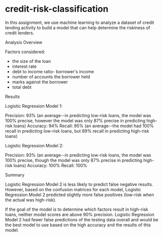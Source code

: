 # credit-risk-classification

In this assignment, we use machine learning to analyze a dataset of credit lending activity to build a model that can help determine the riskiness of credit lenders.

Analysis Overview

Factors considered:

- the size of the loan
- interest rate
- debt to income ratio- borrower's income
- number of accounts the borrower held
- marks against the borrower
- total debt

Results

Logistic Regression Model 1:

Precision: 93% (an average--in predicting low-risk loans, the model was 100% precise, however the model was only 87% precise in predicting high-risk loans)
Accuracy: 94%
Recall: 95% (an average--the model had 100% recall in predicting low-risk loans, but 89% recall in predicting high-risk loans)

Logistic Regression Model 2:

Precision: 93% (an average--in predicting low-risk loans, the model was 100% precise, though the model was only 87% precise in predicting high-risk loans)
Accuracy: 100%
Recall: 100%

Summary

Logistic Regression Model 2 is less likely to predict false negative results. However, based on the confusion matrices for each model, Logistic Regression Model 2 predicted slightly more false positives (low-risk when the actual was high-risk).

If the goal of the model is to determine which factors result in high-risk loans, neither model scores are above 90% precision. Logistic Regression Model 2 had fewer false predictions of the testing data overall and would be the best model to use based on the high accuracy and the results of this model.
